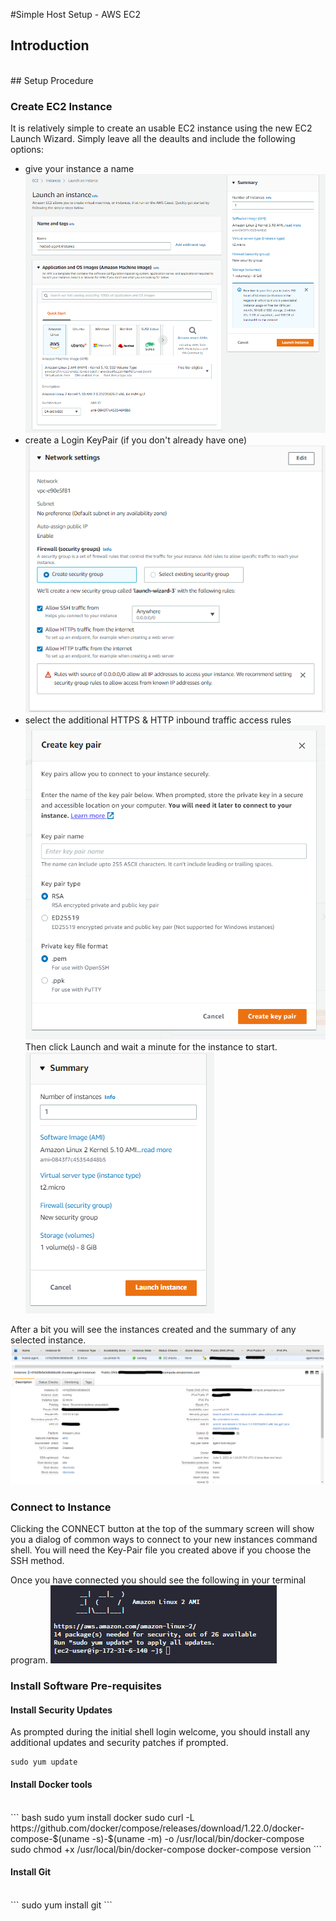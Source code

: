 #Simple Host Setup - AWS EC2

## Introduction
<br>
## Setup Procedure

### Create EC2 Instance

It is relatively simple to create an usable EC2 instance using the new EC2 Launch Wizard.
Simply leave all the deaults and include the following options:

* give your instance a name
![Wizard Overview](.media/img_0.png)
* create a Login KeyPair (if you don't already have one)
![Wizard KeyPair](.media/img_1.png)
* select the additional HTTPS & HTTP inbound traffic access rules
![Wizard Networking](.media/img_2.png)
Then click Launch and wait a minute for the instance to start.
![Wizard Launch](.media/img_3.png)

After a bit you will see the instances created and the summary of any selected instance.
![Wizard Networking](.media/img_4.png)

### Connect to Instance

Clicking the CONNECT button at the top of the summary screen will show you a dialog of common ways to connect to your new instances command shell. You will need the Key-Pair file you created above if you choose the SSH method.

Once you have connected you should see the following in your terminal program.
![Command Shell](.media/img_5.png)

### Install Software Pre-requisites

#### Install Security Updates

As prompted during the initial shell login welcome, you should install any additional updates and security patches if prompted.
<br>
```
sudo yum update
```

#### Install Docker tools
<br>
``` bash
sudo yum install docker
sudo curl -L https://github.com/docker/compose/releases/download/1.22.0/docker-compose-$(uname -s)-$(uname -m) -o /usr/local/bin/docker-compose
sudo chmod +x /usr/local/bin/docker-compose
docker-compose version
```

#### Install Git
<br>
```
sudo yum install git
```